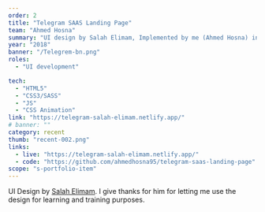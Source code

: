 ```yaml
---
order: 2
title: "Telegram SAAS Landing Page"
team: "Ahmed Hosna"
summary: "UI design by Salah Elimam, Implemented by me (Ahmed Hosna) into an interactive web page using (HTML/CSS/JavaScript)."
year: "2018"
banner: "/Telegrem-bn.png"
roles:
  - "UI development"

tech:
  - "HTML5"
  - "CSS3/SASS"
  - "JS"
  - "CSS Animation"
link: "https://telegram-salah-elimam.netlify.app/"
# banner: ""
category: recent
thumb: "recent-002.png"
links:
  - live: "https://telegram-salah-elimam.netlify.app/"
  - code: "https://github.com/ahmedhosna95/telegram-saas-landing-page"
scope: "s-portfolio-item"
---
```


UI Design by [Salah Elimam](https://dribbble.com/shots/5019211-Simple-To-Do-List-App-UI-Concent). I give thanks for him for letting me use the design for learning and training purposes.

